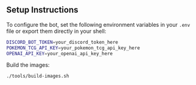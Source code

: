## Setup Instructions

To configure the bot, set the following environment variables in your `.env` file or export them directly in your shell:

```bash
DISCORD_BOT_TOKEN=your_discord_token_here
POKEMON_TCG_API_KEY=your_pokemon_tcg_api_key_here
OPENAI_API_KEY=your_openai_api_key_here
```

Build the images:
```bash
./tools/build-images.sh
```
